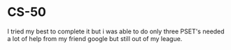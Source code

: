 # CS-50

I tried my best to complete it but i was able to do only three PSET's needed a lot of help from my friend google but still out of my league.

